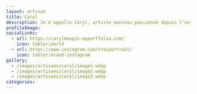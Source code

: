 ```yaml
---
layout: artisan
title: Caryl
description: Je m'appelle Caryl, artiste manceau passionné depuis l’enfance. Mon parcours a débuté avec un appareil photo jetable, nourrissant un regard contemplatif sur le monde. Aujourd’hui, ma photographie capture des instants nostalgiques et doux dans des lieux ressourçants. Curieux et touche-à-tout, j’explore diverses formes d’expression visuelle.
profileImage:
socialLinks:
  - url: https://carylmaugin.myportfolio.com/
    icon: tabler:world
  - url: https://www.instagram.com/traiportrait/
    icon: tabler:brand-instagram
gallery:
  - /images/artisans/caryl/image1.webp
  - /images/artisans/caryl/image2.webp
  - /images/artisans/caryl/image3.webp
categories:
---
```

